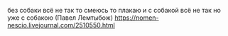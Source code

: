без собаки всё не так
то смеюсь то плакаю
и с собакой всё не так
но уже с собакою
(Павел Лемтыбож)
https://nomen-nescio.livejournal.com/2510550.html